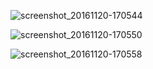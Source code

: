 ![screenshot_20161120-170544](https://cloud.githubusercontent.com/assets/3713160/20466640/b5fb1ecc-af44-11e6-8ccf-4206c565d80f.png)

![screenshot_20161120-170550](https://cloud.githubusercontent.com/assets/3713160/20466618/64324f5c-af44-11e6-83cd-d1ece6dcbeb9.png)

![screenshot_20161120-170558](https://cloud.githubusercontent.com/assets/3713160/20466662/fb621e70-af44-11e6-86da-753703b7b31f.png)



